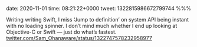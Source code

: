 date: 2020-11-01
time: 08:21:22+0000
tweet: 1322815986672799744
%%%

Writing writing Swift, I miss ‘Jump to definition’ on system API being instant with no loading spinner. I don’t mind much whether I end up looking at Objective-C or Swift — just do what’s fastest. [twitter.com/Sam\_Ohanaware/status/1322747578232958977](https://twitter.com/Sam_Ohanaware/status/1322747578232958977)
